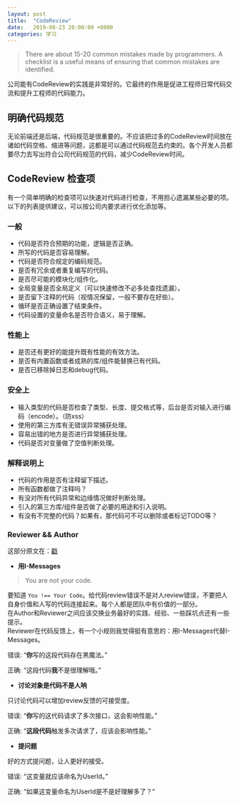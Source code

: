 ```yaml
---
layout: post
title:  "CodeReview"
date:   2019-08-23 20:00:00 +0800
categories: 学习
---
```


>There are about 15-20 common mistakes made by programmers.
> A checklist is a useful means of ensuring that common mistakes are identified.

公司能有CodeReview的实践是非常好的。它最终的作用是促进工程师日常代码交流和提升工程师的代码能力。

## 明确代码规范

无论前端还是后端，代码规范是很重要的。不应该把过多的CodeReview时间放在诸如代码空格、缩进等问题，这都是可以通过代码规范去约束的。各个开发人员都要尽力去写出符合公司代码规范的代码，减少CodeReview时间。

## CodeReview 检查项

有一个简单明确的检查项可以快速对代码进行检查，不用担心遗漏某些必要的项。以下的列表提供建议，可以按公司内要求进行优化添加等。

### 一般

- 代码是否符合预期的功能，逻辑是否正确。
- 所写的代码是否容易理解。
- 代码是否符合规定的编码规范。
- 是否有冗余或者重复编写的代码。
- 是否尽可能的模块化/组件化。
- 全局变量是否全局定义（可以快速修改不必多处查找遗漏）。
- 是否留下注释的代码（视情况保留，一般不要存在好些）。
- 循环是否正确设置了结束条件。
- 代码设置的变量命名是否符合语义，易于理解。

### 性能上

- 是否还有更好的能提升既有性能的有效方法。
- 是否有内置函数或者成熟的库/组件能替换已有代码。
- 是否已移除掉日志和debug代码。

### 安全上

- 输入类型的代码是否检查了类型、长度、提交格式等，后台是否对输入进行编码（encode）。（防xss）
- 使用的第三方库有无错误异常捕获处理。
- 容易出错的地方是否进行异常捕获处理。
- 代码是否对变量做了空值判断处理。

### 解释说明上

- 代码的作用是否有注释留下描述。
- 所有函数都做了注释吗？
- 有没对所有代码异常和边缘情况做好判断处理。
- 引入的第三方库/组件是否做了必要的用途和引入说明。
- 有没有不完整的代码？如果有，那代码可不可以删除或者标记TODO等？

### Reviewer && Author

这部分原文在：[戳](https://phauer.com/2018/code-review-guidelines/)

- **用I-Messages**

> You are not your code.

要知道 `You !== Your Code`。给代码review错误不是对人review错误，不要把人自身价值和人写的代码连接起来。每个人都是团队中有价值的一部分。  
在Author和Reviewer之间应该交换业务最好的实践、经验、一些踩坑点还有一些提示。  
Reviewer在代码反馈上，有一个小规则我觉得挺有意思的：用I-Messages代替I-Messages。

错误: “**你**写的这段代码存在黑魔法。”

正确: “这段代码**我**不是很理解哦。”

- **讨论对象是代码不是人呐**

只讨论代码可以增加review反馈的可接受度。

错误: “**你**写的这代码请求了多次接口，这会影响性能。”

正确: “**这段代码**触发多次请求了，应该会影响性能。”

-  **提问题**

好的方式提问题，让人更好的接受。

错误: “这变量就应该命名为UserId。”

正确: “如果这变量命名为UserId是不是好理解多了？”
